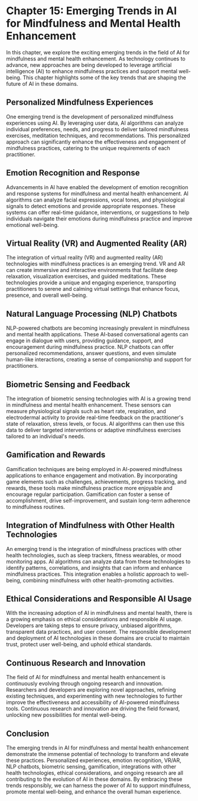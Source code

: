 Chapter 15: Emerging Trends in AI for Mindfulness and Mental Health Enhancement
===============================================================================

In this chapter, we explore the exciting emerging trends in the field of AI for mindfulness and mental health enhancement. As technology continues to advance, new approaches are being developed to leverage artificial intelligence (AI) to enhance mindfulness practices and support mental well-being. This chapter highlights some of the key trends that are shaping the future of AI in these domains.

Personalized Mindfulness Experiences
------------------------------------

One emerging trend is the development of personalized mindfulness experiences using AI. By leveraging user data, AI algorithms can analyze individual preferences, needs, and progress to deliver tailored mindfulness exercises, meditation techniques, and recommendations. This personalized approach can significantly enhance the effectiveness and engagement of mindfulness practices, catering to the unique requirements of each practitioner.

Emotion Recognition and Response
--------------------------------

Advancements in AI have enabled the development of emotion recognition and response systems for mindfulness and mental health enhancement. AI algorithms can analyze facial expressions, vocal tones, and physiological signals to detect emotions and provide appropriate responses. These systems can offer real-time guidance, interventions, or suggestions to help individuals navigate their emotions during mindfulness practice and improve emotional well-being.

Virtual Reality (VR) and Augmented Reality (AR)
-----------------------------------------------

The integration of virtual reality (VR) and augmented reality (AR) technologies with mindfulness practices is an emerging trend. VR and AR can create immersive and interactive environments that facilitate deep relaxation, visualization exercises, and guided meditations. These technologies provide a unique and engaging experience, transporting practitioners to serene and calming virtual settings that enhance focus, presence, and overall well-being.

Natural Language Processing (NLP) Chatbots
------------------------------------------

NLP-powered chatbots are becoming increasingly prevalent in mindfulness and mental health applications. These AI-based conversational agents can engage in dialogue with users, providing guidance, support, and encouragement during mindfulness practice. NLP chatbots can offer personalized recommendations, answer questions, and even simulate human-like interactions, creating a sense of companionship and support for practitioners.

Biometric Sensing and Feedback
------------------------------

The integration of biometric sensing technologies with AI is a growing trend in mindfulness and mental health enhancement. These sensors can measure physiological signals such as heart rate, respiration, and electrodermal activity to provide real-time feedback on the practitioner's state of relaxation, stress levels, or focus. AI algorithms can then use this data to deliver targeted interventions or adaptive mindfulness exercises tailored to an individual's needs.

Gamification and Rewards
------------------------

Gamification techniques are being employed in AI-powered mindfulness applications to enhance engagement and motivation. By incorporating game elements such as challenges, achievements, progress tracking, and rewards, these tools make mindfulness practice more enjoyable and encourage regular participation. Gamification can foster a sense of accomplishment, drive self-improvement, and sustain long-term adherence to mindfulness routines.

Integration of Mindfulness with Other Health Technologies
---------------------------------------------------------

An emerging trend is the integration of mindfulness practices with other health technologies, such as sleep trackers, fitness wearables, or mood monitoring apps. AI algorithms can analyze data from these technologies to identify patterns, correlations, and insights that can inform and enhance mindfulness practices. This integration enables a holistic approach to well-being, combining mindfulness with other health-promoting activities.

Ethical Considerations and Responsible AI Usage
-----------------------------------------------

With the increasing adoption of AI in mindfulness and mental health, there is a growing emphasis on ethical considerations and responsible AI usage. Developers are taking steps to ensure privacy, unbiased algorithms, transparent data practices, and user consent. The responsible development and deployment of AI technologies in these domains are crucial to maintain trust, protect user well-being, and uphold ethical standards.

Continuous Research and Innovation
----------------------------------

The field of AI for mindfulness and mental health enhancement is continuously evolving through ongoing research and innovation. Researchers and developers are exploring novel approaches, refining existing techniques, and experimenting with new technologies to further improve the effectiveness and accessibility of AI-powered mindfulness tools. Continuous research and innovation are driving the field forward, unlocking new possibilities for mental well-being.

Conclusion
----------

The emerging trends in AI for mindfulness and mental health enhancement demonstrate the immense potential of technology to transform and elevate these practices. Personalized experiences, emotion recognition, VR/AR, NLP chatbots, biometric sensing, gamification, integrations with other health technologies, ethical considerations, and ongoing research are all contributing to the evolution of AI in these domains. By embracing these trends responsibly, we can harness the power of AI to support mindfulness, promote mental well-being, and enhance the overall human experience.

